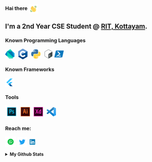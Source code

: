 ### Hai there <img alt="Waving hand" align="center" src="images/waving.gif" width='30px' />
## I'm a 2nd Year CSE Student @ [RIT, Kottayam](http://www.rit.ac.in/).

### Known Programming Languages
<img alt="Dart" align="center" src="images/dart.png" width='30px' />&nbsp;&nbsp;
<img alt="C" align="center" src="images/c.png" width='30px' />&nbsp;&nbsp;
<img alt="Python" align="center" src="images/python.png" width='30px' />&nbsp;&nbsp;
<img alt="Bash" align="center" src="images/bash.png" width='30px' />
<img alt="Powershell" align="center" src="images/powershell.png" width='30px' />

### Known Frameworks
<img alt="Flutter" align="center" src="images/flutter.png" width='30px' />

### Tools
<img alt="Photoshop" align="center" src="images/photoshop.png" width='42px' />&nbsp;
<img alt="Illustrator" align="center" src="images/illustrator.png" width='30px' />&nbsp;&nbsp;
<img alt="XD" align="center" src="images/xd.svg" width='30px' />&nbsp;&nbsp;
<img alt="VSCode" align="center" src="images/vscode.png" width='30px' />

### Reach me: 
[<img alt="Whatsapp" align="center" src="images/whatsapp.png" width='35px'>][whatsapp]
[<img alt="Twitter" align="center" src="images/twitter.png" width='32px'>][twitter]&nbsp;
[<img alt="LinkedIn" align="center" src="images/linkedin.png" width='20px'>][linkedin]

<details>
<summary><b>My Github Stats</b></summary>
<p alig="center">
<img align="left" alt="Abhishek's Github Stats" src="https://github-readme-stats.vercel.app/api?username=Abhishekkarunakaran&theme=vision-friendly-dark&show_icons=true&hide_border=true&include_all_commits=true&count_private=true&bg_color=0D1117"/>
</p></details>

[whatsapp]: https://wa.me/916238612335/
[linkedin]: https://www.linkedin.com/in/abhishek-k-k-a1038b191/
[twitter]: https://twitter.com/Abhishek__K_K
